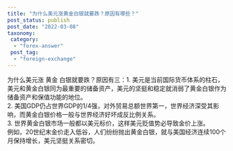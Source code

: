 ```yaml
---
title: "为什么美元涨黄金白银就要跌？原因有哪些？"
post_status: publish
post_date: "2022-03-08"
taxonomy:
 category: 
  - "forex-answer"
 post_tag: 
  - "foreign-exchange"
---
```


为什么美元涨 黄金 白银就要跌？原因有三：1. 美元是当前国际货币体系的柱石，美元和黄金白银同为最重要的储备资产，美元的坚挺和稳定就消弱了黄金白银作为储备资产和保值功能的地位。  
2. 美国GDP仍占世界GDP的1/4强，对外贸易总额世界第一，世界经济深受其影响，而黄金白银价格一般与世界经济好坏成反比例关系。  
3. 世界黄金白银市场一般都以美元标价，这样美元贬值势必导致金价上涨。  
例如，20世纪末金价走入低谷，人们纷纷抛出黄金白银，就与美国经济连续100个月保持增长，美元坚挺关系密切。
